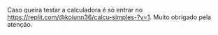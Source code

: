 Caso queira testar a calculadora é só entrar no https://replit.com/@koiunn36/calcu-simples-?v=1.
Muito obrigado pela atenção.
